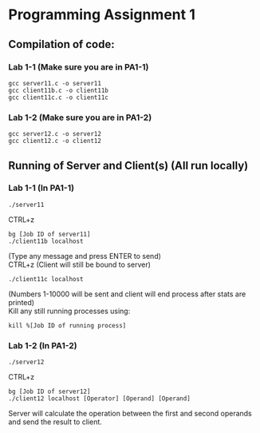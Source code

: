 # Programming Assignment 1
## Compilation of code:
### Lab 1-1 (Make sure you are in PA1-1)
```
gcc server11.c -o server11
gcc client11b.c -o client11b
gcc client11c.c -o client11c
```
### Lab 1-2 (Make sure you are in PA1-2)
```
gcc server12.c -o server12
gcc client12.c -o client12
```
## Running of Server and Client(s) (All run locally)
### Lab 1-1 (In PA1-1)
```
./server11
```
CTRL+z
```
bg [Job ID of server11]
./client11b localhost
```
(Type any message and press ENTER to send) \
CTRL+z (Client will still be bound to server)
```
./client11c localhost
```
(Numbers 1-10000 will be sent and client will end process after stats are printed) \
Kill any still running processes using:
```
kill %[Job ID of running process]
```
### Lab 1-2 (In PA1-2)
```
./server12
```
CTRL+z
```
bg [Job ID of server12]
./client12 localhost [Operator] [Operand] [Operand]
```
Server will calculate the operation between the first and second operands and send the result to client.
